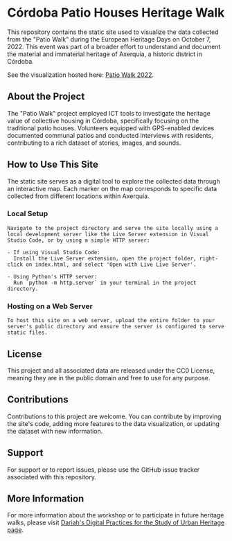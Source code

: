 # Córdoba Patio Houses Heritage Walk

This repository contains the static site used to visualize the data collected from the "Patio Walk" during the European Heritage Days on October 7, 2022. This event was part of a broader effort to understand and document the material and immaterial heritage of Axerquía, a historic district in Córdoba.

See the visualization hosted here: [Patio Walk 2022](https://dariahcloud.web.illinois.edu/cordoba).

## About the Project

The "Patio Walk" project employed ICT tools to investigate the heritage value of collective housing in Córdoba, specifically focusing on the traditional patio houses. Volunteers equipped with GPS-enabled devices documented communal patios and conducted interviews with residents, contributing to a rich dataset of stories, images, and sounds.

## How to Use This Site

The static site serves as a digital tool to explore the collected data through an interactive map. Each marker on the map corresponds to specific data collected from different locations within Axerquía.

### Local Setup

```
Navigate to the project directory and serve the site locally using a local development server like the Live Server extension in Visual Studio Code, or by using a simple HTTP server:

- If using Visual Studio Code:
  Install the Live Server extension, open the project folder, right-click on index.html, and select 'Open with Live Live Server'.

- Using Python's HTTP server:
  Run `python -m http.server` in your terminal in the project directory.
```
### Hosting on a Web Server

```
To host this site on a web server, upload the entire folder to your server's public directory and ensure the server is configured to serve static files.
```
## License

This project and all associated data are released under the CC0 License, meaning they are in the public domain and free to use for any purpose.

## Contributions

Contributions to this project are welcome. You can contribute by improving the site's code, adding more features to the data visualization, or updating the dataset with new information.

## Support

For support or to report issues, please use the GitHub issue tracker associated with this repository.

## More Information

For more information about the workshop or to participate in future heritage walks, please visit [Dariah's Digital Practices for the Study of Urban Heritage page](https://www.dariah.eu/activities/working-groups/digital-practices-for-the-study-of-urban-heritage/).
